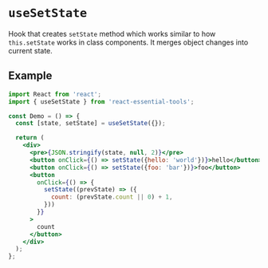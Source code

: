 # `useSetState`

Hook that creates `setState` method which works similar to how
`this.setState` works in class components. It merges object changes into
current state.

## Example

```jsx
import React from 'react';
import { useSetState } from 'react-essential-tools';

const Demo = () => {
  const [state, setState] = useSetState({});

  return (
    <div>
      <pre>{JSON.stringify(state, null, 2)}</pre>
      <button onClick={() => setState({hello: 'world'})}>hello</button>
      <button onClick={() => setState({foo: 'bar'})}>foo</button>
      <button 
        onClick={() => {
          setState((prevState) => ({
            count: (prevState.count || 0) + 1,
          }))
        }}
      >
        count
      </button>
    </div>
  );
};
```